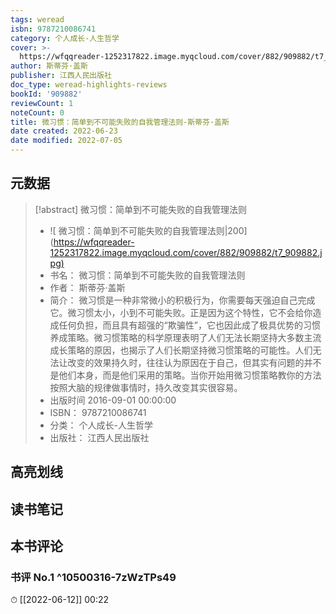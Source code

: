 ```yaml
---
tags: weread
isbn: 9787210086741
category: 个人成长-人生哲学
cover: >-
  https://wfqqreader-1252317822.image.myqcloud.com/cover/882/909882/t7_909882.jpg
author: 斯蒂芬·盖斯
publisher: 江西人民出版社
doc_type: weread-highlights-reviews
bookId: '909882'
reviewCount: 1
noteCount: 0
title: 微习惯：简单到不可能失败的自我管理法则-斯蒂芬·盖斯
date created: 2022-06-23
date modified: 2022-07-05
---
```


## 元数据

> [!abstract] 微习惯：简单到不可能失败的自我管理法则
> - ![ 微习惯：简单到不可能失败的自我管理法则|200](<https://wfqqreader-1252317822.image.myqcloud.com/cover/882/909882/t7_909882.jpg)>
> - 书名： 微习惯：简单到不可能失败的自我管理法则
> - 作者： 斯蒂芬·盖斯
> - 简介： 微习惯是一种非常微小的积极行为，你需要每天强迫自己完成它。微习惯太小，小到不可能失败。正是因为这个特性，它不会给你造成任何负担，而且具有超强的“欺骗性”，它也因此成了极具优势的习惯养成策略。微习惯策略的科学原理表明了人们无法长期坚持大多数主流成长策略的原因，也揭示了人们长期坚持微习惯策略的可能性。人们无法让改变的效果持久时，往往认为原因在于自己，但其实有问题的并不是他们本身，而是他们采用的策略。当你开始用微习惯策略教你的方法按照大脑的规律做事情时，持久改变其实很容易。
> - 出版时间 2016-09-01 00:00:00
> - ISBN： 9787210086741
> - 分类： 个人成长-人生哲学
> - 出版社： 江西人民出版社

## 高亮划线

## 读书笔记

## 本书评论

### 书评 No.1 ^10500316-7zWzTPs49

⏱ [[2022-06-12]] 00:22
